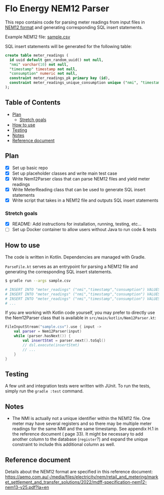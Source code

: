 # Flo Energy NEM12 Parser

This repo contains code for parsing meter readings from input files
in [NEM12 format](https://aemo.com.au/-/media/files/electricity/nem/retail_and_metering/market_settlement_and_transfer_solutions/2022/mdff-specification-nem12-nem13-v25.pdf?la=en)
and generating corresponding SQL insert statements.

Example NEM12 file: [sample.csv](/sample.csv)

SQL insert statements will be generated for the following table:

```sql
create table meter_readings (
  id uuid default gen_random_uuid() not null,
  "nmi" varchar(10) not null,
  "timestamp" timestamp not null,
  "consumption" numeric not null,
  constraint meter_readings_pk primary key (id),
  constraint meter_readings_unique_consumption unique ("nmi", "timestamp")
);
```

## Table of Contents

- [Plan](#plan)
    - [Stretch goals](#stretch-goals)
- [How to use](#how-to-use)
- [Testing](#testing)
- [Notes](#notes)
- [Reference document](#reference-document)

## Plan

- [x] Set up basic repo
- [x] Set up placeholder classes and write main test case
- [x] Write Nem12Parser class that can parse NEM12 files and yield meter readings
- [x] Write MeterReading class that can be used to generate SQL insert statements
- [x] Write script that takes in a NEM12 file and outputs SQL insert statements

### Stretch goals

- [x] README: Add instructions for installation, running, testing, etc...
- [ ] Set up Docker container to allow users without Java to run code & tests

## How to use

The code is written in Kotlin. Dependencies are managed with Gradle.

`ParseFile.kt` serves as an entrypoint for parsing a NEM12 file and generating the corresponding SQL insert statements.

```bash
$ gradle run --args sample.csv

# INSERT INTO "meter_readings" ("nmi","timestamp","consumption") VALUES ('NEM1201009','2005-03-01T00:30:00',0);
# INSERT INTO "meter_readings" ("nmi","timestamp","consumption") VALUES ('NEM1201009','2005-03-01T01:00:00',0);
# INSERT INTO "meter_readings" ("nmi","timestamp","consumption") VALUES ('NEM1201009','2005-03-01T01:30:00',0);
# ...
```

If you are working with Kotlin code yourself, you may prefer to directly use the Nem12Parser class that is available
in `src/main/kotlin/Nem12Parser.kt`:

```kotlin
FileInputStream("sample.csv").use { input ->
    val parser = Nem12Parser(input)
    while (parser.hasNext()) {
        val insertStmt = parser.next().toSql()
        // dsl.execute(insertStmt)
        // ...
    }
}
```

## Testing

A few unit and integration tests were written with JUnit. To run the tests, simply run the `gradle :test` command.

## Notes

- The NMI is actually not a unique identifier within the NEM12 file. One meter may have several registers and so there
  may be multiple meter readings for the same NMI and the same timestamp. See appendix H.1 in the reference document (
  page 33). It might be necessary to add another column to the database (`register`?) and expand the unique constraint
  to include this additional column as well.

## Reference document

Details about the NEM12 format are specified in this reference
document: https://aemo.com.au/-/media/files/electricity/nem/retail_and_metering/market_settlement_and_transfer_solutions/2022/mdff-specification-nem12-nem13-v25.pdf?la=en
